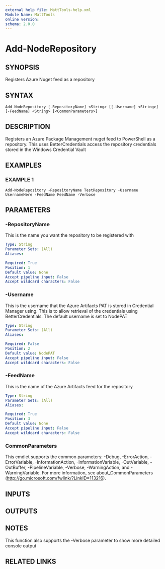 ```yaml
---
external help file: MattTools-help.xml
Module Name: MattTools
online version:
schema: 2.0.0
---
```


# Add-NodeRepository

## SYNOPSIS
Registers Azure Nuget feed as a repository

## SYNTAX

```
Add-NodeRepository [-RepositoryName] <String> [[-Username] <String>] [-FeedName] <String> [<CommonParameters>]
```

## DESCRIPTION
Registers an Azure Package Management nuget feed to PowerShell as a repository.
This uses BetterCredentials access the repository credentials stored in the Windows Credential Vault

## EXAMPLES

### EXAMPLE 1
```
Add-NodeRepository -RepositoryName TestRepository -Username UsernameHere -FeedName FeedName -Verbose
```

## PARAMETERS

### -RepositoryName
This is the name you want the repository to be registered with

```yaml
Type: String
Parameter Sets: (All)
Aliases:

Required: True
Position: 1
Default value: None
Accept pipeline input: False
Accept wildcard characters: False
```

### -Username
This is the username that the Azure Artifacts PAT is stored in Credential Manager using.
This is to allow retrieval of the credentials using BetterCredentials.
The default username is set to NodePAT

```yaml
Type: String
Parameter Sets: (All)
Aliases:

Required: False
Position: 2
Default value: NodePAT
Accept pipeline input: False
Accept wildcard characters: False
```

### -FeedName
This is the name of the Azure Artifacts feed for the repository

```yaml
Type: String
Parameter Sets: (All)
Aliases:

Required: True
Position: 3
Default value: None
Accept pipeline input: False
Accept wildcard characters: False
```

### CommonParameters
This cmdlet supports the common parameters: -Debug, -ErrorAction, -ErrorVariable, -InformationAction, -InformationVariable, -OutVariable, -OutBuffer, -PipelineVariable, -Verbose, -WarningAction, and -WarningVariable.
For more information, see about_CommonParameters (http://go.microsoft.com/fwlink/?LinkID=113216).

## INPUTS

## OUTPUTS

## NOTES
This function also supports the -Verbose parameter to show more detailed console output

## RELATED LINKS
